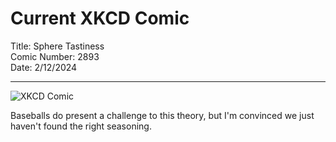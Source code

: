 
# Current XKCD Comic
        
Title: Sphere Tastiness  
Comic Number: 2893  
Date: 2/12/2024  
        
---
        
![XKCD Comic]( https://imgs.xkcd.com/comics/sphere_tastiness.png )  
        
Baseballs do present a challenge to this theory, but I'm convinced we just haven't found the right seasoning.
